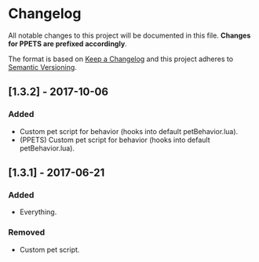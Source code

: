 # Changelog
All notable changes to this project will be documented in this file.
__Changes for PPETS are prefixed accordingly__.

The format is based on [Keep a Changelog](http://keepachangelog.com/en/1.0.0/)
and this project adheres to [Semantic Versioning](http://semver.org/spec/v2.0.0.html).

## [1.3.2] - 2017-10-06
### Added
- Custom pet script for behavior (hooks into default petBehavior.lua).
- (PPETS) Custom pet script for behavior (hooks into default petBehavior.lua).

## [1.3.1] - 2017-06-21
### Added
- Everything.

### Removed
- Custom pet script. 
